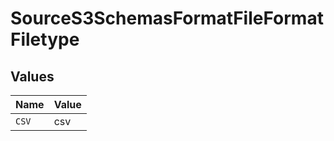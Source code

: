 # SourceS3SchemasFormatFileFormatFiletype


## Values

| Name  | Value |
| ----- | ----- |
| `CSV` | csv   |